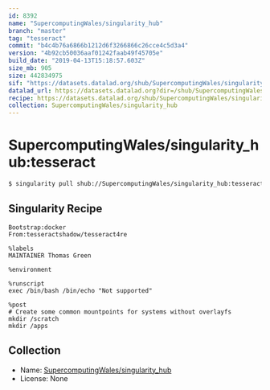 ```yaml
---
id: 8392
name: "SupercomputingWales/singularity_hub"
branch: "master"
tag: "tesseract"
commit: "b4c4b76a6866b1212d6f3266866c26cce4c5d3a4"
version: "4b92cb50036aaf01242faab49f45705e"
build_date: "2019-04-13T15:18:57.603Z"
size_mb: 905
size: 442834975
sif: "https://datasets.datalad.org/shub/SupercomputingWales/singularity_hub/tesseract/2019-04-13-b4c4b76a-4b92cb50/4b92cb50036aaf01242faab49f45705e.simg"
datalad_url: https://datasets.datalad.org?dir=/shub/SupercomputingWales/singularity_hub/tesseract/2019-04-13-b4c4b76a-4b92cb50/
recipe: https://datasets.datalad.org/shub/SupercomputingWales/singularity_hub/tesseract/2019-04-13-b4c4b76a-4b92cb50/Singularity
collection: SupercomputingWales/singularity_hub
---
```


# SupercomputingWales/singularity_hub:tesseract

```bash
$ singularity pull shub://SupercomputingWales/singularity_hub:tesseract
```

## Singularity Recipe

```singularity
Bootstrap:docker  
From:tesseractshadow/tesseract4re

%labels
MAINTAINER Thomas Green

%environment

%runscript
exec /bin/bash /bin/echo "Not supported"

%post
# Create some common mountpoints for systems without overlayfs
mkdir /scratch
mkdir /apps
```

## Collection

 - Name: [SupercomputingWales/singularity_hub](https://github.com/SupercomputingWales/singularity_hub)
 - License: None

